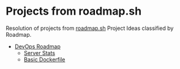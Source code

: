 # Projects from roadmap.sh
Resolution of projects from [roadmap.sh](https://roadmap.sh) Project Ideas classified by Roadmap.

- [DevOps Roadmap](https://roadmap.sh/devops/projects)
    - [Server Stats](https://roadmap.sh/projects/server-stats)
    - [Basic Dockerfile](https://roadmap.sh/projects/basic-dockerfile)